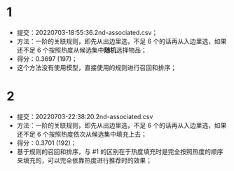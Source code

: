  # 1
 - 提交：20220703-18:55:36.2nd-associated.csv；
 - 方法：一阶的关联规则，即先从出边里选，不足 6 个的话再从入边里选，如果还不足 6 个按照热度从候选集中**随机**选择物品；
 - 得分：0.3697 (197)；
 - 这个方法没有使用模型，直接使用的规则进行召回和排序；
 
 # 2
 - 提交：20220703-22:38:20.2nd-associated.csv
 - 方法：一阶的关联规则，即先从出边里选，不足 6 个的话再从入边里选，如果还不足 6 个按照热度依次从候选集中填充上去；
 - 得分：0.3701 (192)；
 - 基于规则的召回和排序，与 #1 的区别在于热度填充时是完全按照热度的顺序来填充的，可以完全依靠热度进行推荐时的效果；
